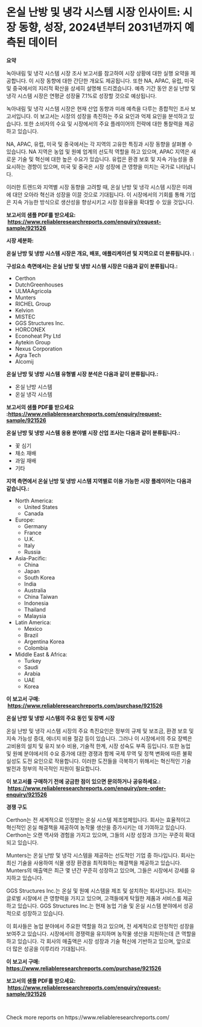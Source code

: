 <p><h1>온실 난방 및 냉각 시스템 시장 인사이트: 시장 동향, 성장, 2024년부터 2031년까지 예측된 데이터</h1></p><p><strong>요약</strong></p>
<p><p>녹아내림 및 냉각 시스템 시장 조사 보고서를 참고하여 시장 상황에 대한 실행 요약을 제공합니다. 이 시장 동향에 대한 간단한 개요도 제공됩니다. 또한 NA, APAC, 유럽, 미국 및 중국에서의 지리적 확산을 상세히 설명해 드리겠습니다. 예측 기간 동안 온실 난방 및 냉각 시스템 시장은 연평균 성장율 7.1%로 성장할 것으로 예상됩니다.</p><p>녹아내림 및 냉각 시스템 시장은 현재 산업 동향과 미래 예측을 다루는 종합적인 조사 보고서입니다. 이 보고서는 시장의 성장을 촉진하는 주요 요인과 억제 요인을 분석하고 있습니다. 또한 소비자의 수요 및 시장에서의 주요 플레이어의 전략에 대한 통찰력을 제공하고 있습니다.</p><p>NA, APAC, 유럽, 미국 및 중국에서는 각 지역의 고유한 특징과 시장 동향을 살펴볼 수 있습니다. NA 지역은 농업 및 원예 업계의 선도적 역할을 하고 있으며, APAC 지역은 새로운 기술 및 혁신에 대한 높은 수요가 있습니다. 유럽은 환경 보호 및 지속 가능성을 중요시하는 경향이 있으며, 미국 및 중국은 시장 성장에 큰 영향을 미치는 국가로 나타납니다.</p><p>이러한 트렌드와 지역별 시장 동향을 고려할 때, 온실 난방 및 냉각 시스템 시장은 미래에 대안 오아라 혁신과 성장을 이끌 것으로 기대됩니다. 이 시장에서의 기회를 통해 기업은 지속 가능한 방식으로 생산성을 향상시키고 시장 점유율을 확대할 수 있을 것입니다.</p></p>
<p><strong>보고서의 샘플 PDF를 받으세요: &nbsp;<a href="https://www.reliableresearchreports.com/enquiry/request-sample/921526">https://www.reliableresearchreports.com/enquiry/request-sample/921526</a></strong></p>
<p><strong>시장 세분화:</strong></p>
<p><strong> 온실 난방 및 냉방 시스템 시장은 개요, 배포, 애플리케이션 및 지역으로 더 분류됩니다. :</strong></p>
<p><strong>구성요소 측면에서는 온실 난방 및 냉방 시스템 시장은 다음과 같이 분류됩니다.:</strong></p>
<p><ul><li>Certhon</li><li>DutchGreenhouses</li><li>ULMAAgricola</li><li>Munters</li><li>RICHEL Group</li><li>Kelvion</li><li>MISTEC</li><li>GGS Structures Inc.</li><li>HORCONEX</li><li>Econoheat Pty Ltd</li><li>Aytekin Group</li><li>Nexus Corporation</li><li>Agra Tech</li><li>Alcomij</li></ul></p>
<p><strong> 온실 난방 및 냉방 시스템 유형별 시장 분석은 다음과 같이 분류됩니다.:</strong></p>
<p><ul><li>온실 난방 시스템</li><li>온실 냉각 시스템</li></ul></p>
<p><strong>보고서의 샘플 PDF를 받으세요 :<a href="https://www.reliableresearchreports.com/enquiry/request-sample/921526">https://www.reliableresearchreports.com/enquiry/request-sample/921526</a></strong></p>
<p><strong> 온실 난방 및 냉방 시스템 응용 분야별 시장 산업 조사는 다음과 같이 분류됩니다.:</strong></p>
<p><ul><li>꽃 심기</li><li>채소 재배</li><li>과일 재배</li><li>기타</li></ul></p>
<p><strong>지역 측면에서 온실 난방 및 냉방 시스템 지역별로 이용 가능한 시장 플레이어는 다음과 같습니다.:</strong></p>
<p><ul>
    <li>
        North America:
        <ul>
            <li>United States</li>
            <li>Canada</li>
        </ul>
    </li>
    <li>
        Europe:
        <ul>
            <li>Germany</li>
            <li>France</li>
            <li>U.K.</li>
            <li>Italy</li>
            <li>Russia</li>
        </ul>
    </li>
    <li>
        Asia-Pacific:
        <ul>
            <li>China</li>
            <li>Japan</li>
            <li>South Korea</li>
            <li>India</li>
            <li>Australia</li>
            <li>China Taiwan</li>
            <li>Indonesia</li>
            <li>Thailand</li>
            <li>Malaysia</li>
        </ul>
    </li>
    <li>
        Latin America:
        <ul>
            <li>Mexico</li>
            <li>Brazil</li>
            <li>Argentina Korea</li>
            <li>Colombia</li>
        </ul>
    </li>
    <li>
        Middle East & Africa:
        <ul>
            <li>Turkey</li>
            <li>Saudi</li>
            <li>Arabia</li>
            <li>UAE</li>
            <li>Korea</li>
        </ul>
    </li>
    </ul></p>
<p><strong>이 보고서 구매: &nbsp;<a href="https://www.reliableresearchreports.com/purchase/921526">https://www.reliableresearchreports.com/purchase/921526</a></strong></p>
<p><strong>온실 난방 및 냉방 시스템의 주요 동인 및 장벽 시장</strong></p>
<p><p>온실 난방 및 냉각 시스템 시장의 주요 촉진요인은 정부의 규제 및 보조금, 환경 보호 및 지속 가능성 증대, 에너지 비용 절감 등이 있습니다. 그러나 이 시장에서의 주요 장벽은 고비용의 설치 및 유지 보수 비용, 기술적 한계, 시장 성숙도 부족 등입니다. 또한 농업 및 원예 분야에서의 수요 증가에 대한 경쟁과 함께 국제 무역 및 정책 변화에 따른 불확실성도 도전 요인으로 작용합니다. 이러한 도전들을 극복하기 위해서는 혁신적인 기술 발전과 정부의 적극적인 지원이 필요합니다.</p></p>
<p><strong>이 보고서를 구매하기 전에 궁금한 점이 있으면 문의하거나 공유하세요.: &nbsp;<a href="https://www.reliableresearchreports.com/enquiry/pre-order-enquiry/921526">https://www.reliableresearchreports.com/enquiry/pre-order-enquiry/921526</a></strong></p>
<p><strong>경쟁 구도</strong></p>
<p><p>Certhon는 전 세계적으로 인정받는 온실 시스템 제조업체입니다. 회사는 효율적이고 혁신적인 온실 해결책을 제공하여 농작물 생산을 증가시키는 데 기여하고 있습니다. Certhon는 오랜 역사와 경험을 가지고 있으며, 그들의 시장 성장과 크기는 꾸준히 확대되고 있습니다.</p><p>Munters는 온실 난방 및 냉각 시스템을 제공하는 선도적인 기업 중 하나입니다. 회사는 최신 기술을 사용하여 식물 생장 환경을 최적화하는 해결책을 제공하고 있습니다. Munters의 매출액은 최근 몇 년간 꾸준히 성장하고 있으며, 그들은 시장에서 강세를 유지하고 있습니다.</p><p>GGS Structures Inc.는 온실 및 원예 시스템을 제조 및 설치하는 회사입니다. 회사는 글로벌 시장에서 큰 영향력을 가지고 있으며, 고객들에게 탁월한 제품과 서비스를 제공하고 있습니다. GGS Structures Inc.는 현재 농업 기술 및 온실 시스템 분야에서 성공적으로 성장하고 있습니다.</p><p>이 회사들은 농업 분야에서 주요한 역할을 하고 있으며, 전 세계적으로 안정적인 성장을 보여주고 있습니다. 시장에서의 경쟁력을 유지하며 농작물 생산을 지원하는데 큰 역할을 하고 있습니다. 각 회사의 매출액은 시장 성장과 기술 혁신에 기반하고 있으며, 앞으로 더 많은 성공을 이루리라 기대됩니다.</p></p>
<p><strong>이 보고서 구매: &nbsp; <a href="https://www.reliableresearchreports.com/purchase/921526">https://www.reliableresearchreports.com/purchase/921526</a></strong></p>
<p><strong>보고서의 샘플 PDF를 받으세요: &nbsp;<a href="https://www.reliableresearchreports.com/enquiry/request-sample/921526">https://www.reliableresearchreports.com/enquiry/request-sample/921526</a></strong><strong></strong></p>
<p>&nbsp;</p>
<p>Check more reports on https://www.reliableresearchreports.com/</p>